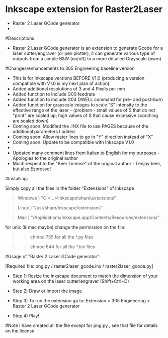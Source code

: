 # Inkscape extension for Raster2Laser

 - Raster 2 Laser GCode generator
 - 
 
#Descriptions
- Raster 2 Laser GCode generator is an extension to generate Gcode for a laser cutter/engraver (or pen plotter), it can generate various type of outputs from a simple B&W (on/off) to a more detailed Grayscale (pwm)

#Changes/enhancements to 305 Engineering baseline version
- This is for Inkscape versions BEFORE V1.0 (producing a version compatible with V1.0 is my next plan of action)
- Added additional resolutions of 3 and 4 Pixels per mm
- Added function to include G00 feedrate
- Added function to include G04 DWELL command for pre- and post-burn
- Added function for grayscale images to scale "S" intensity to the effective range of the laser - (problem - small values of S that do not "print" are scaled up; high values of S that cause excessive scorching are scaled down)
- Coming soon:  Modified the .INX file to use PAGES because of the additional parameters I added.
- Coming soon:  Allow raster lines to go in "Y" direction instead of "X"
- Coming soon:  Update to be compatible with Inkscape V1.0
- 
- Updated many comment lines from Italian to English for my purposes - Apologies to the original author
- Much respect to the "Beer License" of the original author - I enjoy beer, but also Espresso!


#Installing:

Simply copy all the files in the folder "Extensions" of Inkscape

>Windows ) "C:\<...>\Inkscape\share\extensions"

>Linux ) "/usr/share/inkscape/extensions"

>Mac ) "/Applications/Inkscape.app/Contents/Resources/extensions"


for unix (& mac maybe) change the permission on the file:

>>chmod 755 for all the *.py files

>>chmod 644 for all the *.inx files



#Usage of "Raster 2 Laser GCode generator":

[Required file: png.py / raster2laser_gcode.inx / raster2laser_gcode.py]

- Step 1) Resize the inkscape document to match the dimension of your working area on the laser cutter/engraver (Shift+Ctrl+D)

- Step 2) Draw or import the image

- Step 3) To run the extension go to: Extension > 305 Engineering > Raster 2 Laser GCode generator

- Step 4) Play!




#Note
I have created all the file except for png.py , see that file for details on the license
